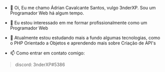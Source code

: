 - 👋 Oi, Eu me chamo Ádrian Cavalcante Santos, vulgo 3nderXP. Sou um Programador Web há algum tempo.
- 👀 Eu estou interessado em me formar profissionalmente como um Programador Web
- 🌱 Atualmente estou estudando mais a fundo algumas tecnologias, como o PHP Orientado a Objetos e aprendendo mais sobre Criação de API's

- 📫 Como entrar em contato comigo: 

> discord: 3nderXP#5386
